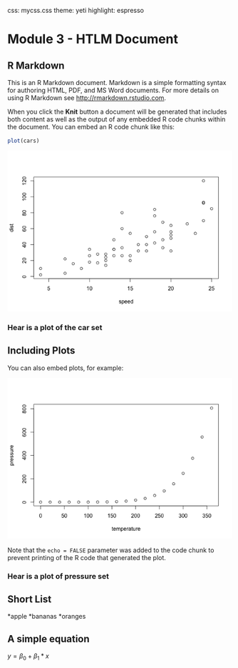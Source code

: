 css: mycss.css theme: yeti highlight: espresso

Module 3 - HTLM Document
========================

R Markdown
----------

This is an R Markdown document. Markdown is a simple formatting syntax
for authoring HTML, PDF, and MS Word documents. For more details on
using R Markdown see <http://rmarkdown.rstudio.com>.

When you click the **Knit** button a document will be generated that
includes both content as well as the output of any embedded R code
chunks within the document. You can embed an R code chunk like this:

``` r
plot(cars)
```

![](githubmd_document_files/figure-markdown_github/cars-1.png)

### Hear is a plot of the car set

Including Plots
---------------

You can also embed plots, for example:

![](githubmd_document_files/figure-markdown_github/pressure-1.png)

Note that the `echo = FALSE` parameter was added to the code chunk to
prevent printing of the R code that generated the plot.

### Hear is a plot of pressure set

Short List
----------

*apple *bananas \*oranges

A simple equation
-----------------

*y* = *β*<sub>0</sub> + *β*<sub>1</sub> \* *x*
